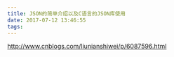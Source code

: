 ```yaml
---
title: JSON的简单介绍以及C语言的JSON库使用
date: 2017-07-12 13:46:55
tags:
---
```

http://www.cnblogs.com/liunianshiwei/p/6087596.html

